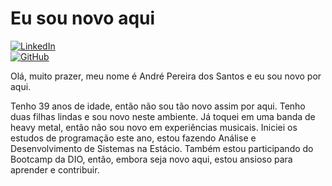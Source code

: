  # Eu sou novo aqui
[![LinkedIn](https://img.shields.io/badge/LinkedIn-0077B5?style=for-the-badge&logo=linkedin&logoColor=white)](https://www.linkedin.com/in/dossantosandre/)   
[![GitHub](https://img.shields.io/badge/GitHub-100000?style=for-the-badge&logo=github&logoColor=white)](https://github.com/Andre649)

Olá, muito prazer, meu nome é André Pereira dos Santos e eu sou novo por aqui.

Tenho 39 anos de idade, então não sou tão novo assim por aqui.
Tenho duas filhas lindas e sou novo neste ambiente.
Já toquei em uma banda de heavy metal, então não sou novo em experiências musicais.
Iniciei os estudos de programação este ano, estou fazendo Análise e Desenvolvimento de Sistemas na Estácio. 
Também estou participando do Bootcamp da DIO, então, embora seja novo aqui, estou ansioso para aprender e contribuir.
